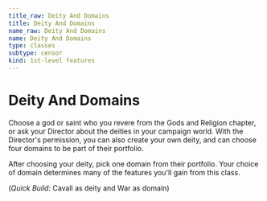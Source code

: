 ```yaml
---
title_raw: Deity And Domains
title: Deity And Domains
name_raw: Deity And Domains
name: Deity And Domains
type: classes
subtype: censor
kind: 1st-level features
---
```


# Deity And Domains

Choose a god or saint who you revere from the Gods and Religion chapter, or ask your Director about the deities in your campaign world. With the Director's permission, you can also create your own deity, and can choose four domains to be part of their portfolio.

After choosing your deity, pick one domain from their portfolio. Your choice of domain determines many of the features you'll gain from this class.

(*Quick Build:* Cavall as deity and War as domain)
